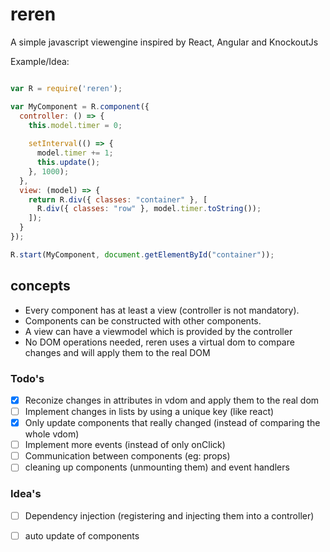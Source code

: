 # reren
A simple javascript viewengine inspired by React, Angular and KnockoutJs

Example/Idea:

``` javascript

var R = require('reren');

var MyComponent = R.component({
  controller: () => {
    this.model.timer = 0;
    
    setInterval(() => {
      model.timer += 1;
      this.update();
    }, 1000);
  },
  view: (model) => {
    return R.div({ classes: "container" }, [
      R.div({ classes: "row" }, model.timer.toString());
    ]);
  }
});

R.start(MyComponent, document.getElementById("container"));
```

## concepts
- Every component has at least a view (controller is not mandatory).
- Components can be constructed with other components.
- A view can have a viewmodel which is provided by the controller
- No DOM operations needed, reren uses a virtual dom to compare changes and will apply them to the real DOM


### Todo's
- [x] Reconize changes in attributes in vdom and apply them to the real dom
- [ ] Implement changes in lists by using a unique key (like react)
- [x] Only update components that really changed (instead of comparing the whole vdom)
- [ ] Implement more events (instead of only onClick)
- [ ] Communication between components (eg: props)
- [ ] cleaning up components (unmounting them) and event handlers

### Idea's
- [ ] Dependency injection (registering and injecting them into a controller)
- [ ] auto update of components




